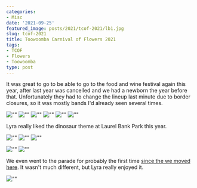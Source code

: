 ```yaml
---
categories:
- Misc
date: '2021-09-25'
featured_image: posts/2021/tcof-2021/lb1.jpg
slug: tcof-2021
title: Toowoomba Carnival of Flowers 2021
tags:
- TCOF
- Flowers
- Toowoomba
type: post
---
```


It was great to go to be able to go to the food and wine festival again this year, after last year was cancelled and we had a newborn the year before that. Unfortunately they had to change the lineup last minute due to border closures, so it was mostly bands I'd already seen several times.

![""](fw1.jpg)
![""](fw2.jpg)
![""](fw3.jpg)
![""](fw4.jpg)
![""](fw5.jpg "My Auntie Jody was in Busby Marou's Keppel Is Slideshow")
![""](fw6.jpg)

Lyra really liked the dinosaur theme at Laurel Bank Park this year.

![""](lb1.jpg)
![""](lb2.jpg)
![""](lb3.jpg)

![""](qp1.jpg)
![""](qp2.jpg)

We even went to the parade for probably the first time [since the we moved here](/posts/2012/tcof-parade/). It wasn't much different, but Lyra really enjoyed it.

![""](parade.jpg)
